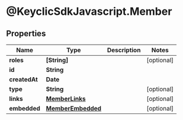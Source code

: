 # @KeyclicSdkJavascript.Member

## Properties
Name | Type | Description | Notes
------------ | ------------- | ------------- | -------------
**roles** | **[String]** |  | [optional] 
**id** | **String** |  | 
**createdAt** | **Date** |  | 
**type** | **String** |  | [optional] 
**links** | [**MemberLinks**](MemberLinks.md) |  | [optional] 
**embedded** | [**MemberEmbedded**](MemberEmbedded.md) |  | [optional] 


